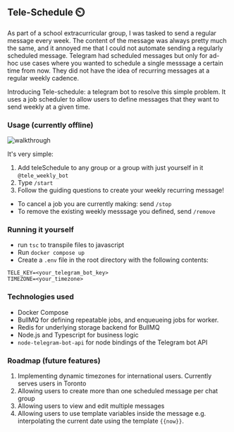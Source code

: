 ## Tele-Schedule ⏲️

As part of a school extracurricular group, I was tasked to send a regular message every week. The content of the message was always
pretty much the same, and it annoyed me that I could not automate sending a regularly scheduled message. Telegram had scheduled messages
but only for ad-hoc use cases where you wanted to schedule a single messsage a certain time from now. They did not have the idea
of recurring messages at a regular weekly cadence.

Introducing Tele-schedule: a telegram bot to resolve this simple problem. It uses a job scheduler to allow users to define messages
that they want to send weekly at a given time.

### Usage (currently offline)
![walkthrough](images/1205.gif)

It's very simple:
1. Add teleSchedule to any group or a group with just yourself in it `@tele_weekly_bot`
1. Type `/start`
1. Follow the guiding questions to create your weekly recurring message!

- To cancel a job you are currently making: send `/stop`
- To remove the existing weekly messsage you defined, send `/remove`

### Running it yourself
- run `tsc` to transpile files to javascript
- Run `docker compose up`
- Create a `.env` file in the root directory with the following contents:

```
TELE_KEY=<your_telegram_bot_key>
TIMEZONE=<your_timezone>
```

### Technologies used
- Docker Compose
- BullMQ for defining repeatable jobs, and enqueueing jobs for worker.
- Redis for underlying storage backend for BullMQ
- Node.js and Typescript for business logic
- `node-telegram-bot-api` for node bindings of the Telegram bot API

### Roadmap (future features)
1. Implementing dynamic timezones for international users. Currently serves users in Toronto
1. Allowing users to create more than one scheduled message per chat group
1. Allowing users to view and edit multiple messages
1. Allowing users to use template variables inside the message e.g. interpolating the current date using the template `{{now}}`.
